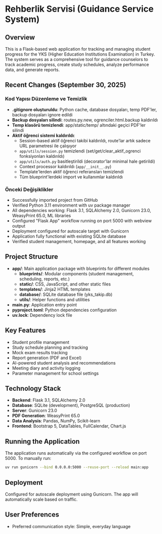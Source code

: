 # Rehberlik Servisi (Guidance Service System)

## Overview
This is a Flask-based web application for tracking and managing student progress for the YKS (Higher Education Institutions Examination) in Turkey. The system serves as a comprehensive tool for guidance counselors to track academic progress, create study schedules, analyze performance data, and generate reports.

## Recent Changes (September 30, 2025)

### Kod Yapısı Düzenleme ve Temizlik
- **.gitignore oluşturuldu**: Python cache, database dosyaları, temp PDF'ler, backup dosyaları ignore edildi
- **Backup dosyaları silindi**: routes.py.new, ogrenciler.html.backup kaldırıldı
- **Temp klasörü temizlendi**: app/static/temp/ altındaki geçici PDF'ler silindi
- **Aktif öğrenci sistemi kaldırıldı**: 
  - Session-based aktif öğrenci takibi kaldırıldı, route'lar artık sadece URL parametresi ile çalışıyor
  - `app/utils/session.py` temizlendi (set/get/clear_aktif_ogrenci fonksiyonları kaldırıldı)
  - `app/utils/auth.py` basitleştirildi (decorator'lar minimal hale getirildi)
  - Context processor kaldırıldı (`app/__init__.py`)
  - Template'lerden aktif öğrenci referansları temizlendi
  - Tüm blueprint'lerdeki import ve kullanımlar kaldırıldı

### Önceki Değişiklikler
- Successfully imported project from GitHub
- Verified Python 3.11 environment with uv package manager
- All dependencies working: Flask 3.1, SQLAlchemy 2.0, Gunicorn 23.0, WeasyPrint 65.0, ML libraries
- Configured "Flask App" workflow running on port 5000 with webview output
- Deployment configured for autoscale target with Gunicorn
- Application fully functional with existing SQLite database
- Verified student management, homepage, and all features working

## Project Structure
- **app/**: Main application package with blueprints for different modules
  - **blueprints/**: Modular components (student management, scheduling, reports, etc.)
  - **static/**: CSS, JavaScript, and other static files
  - **templates/**: Jinja2 HTML templates
  - **database/**: SQLite database file (yks_takip.db)
  - **utils/**: Helper functions and utilities
- **main.py**: Application entry point
- **pyproject.toml**: Python dependencies configuration
- **uv.lock**: Dependency lock file

## Key Features
- Student profile management
- Study schedule planning and tracking
- Mock exam results tracking
- Report generation (PDF and Excel)
- AI-powered student analysis and recommendations
- Meeting diary and activity logging
- Parameter management for school settings

## Technology Stack
- **Backend**: Flask 3.1, SQLAlchemy 2.0
- **Database**: SQLite (development), PostgreSQL (production)
- **Server**: Gunicorn 23.0
- **PDF Generation**: WeasyPrint 65.0
- **Data Analysis**: Pandas, NumPy, Scikit-learn
- **Frontend**: Bootstrap 5, DataTables, FullCalendar, Chart.js

## Running the Application
The application runs automatically via the configured workflow on port 5000. To manually run:
```bash
uv run gunicorn --bind 0.0.0.0:5000 --reuse-port --reload main:app
```

## Deployment
Configured for autoscale deployment using Gunicorn. The app will automatically scale based on traffic.

## User Preferences
- Preferred communication style: Simple, everyday language
